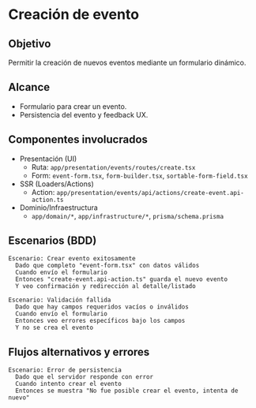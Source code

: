 # Creación de evento

## Objetivo
Permitir la creación de nuevos eventos mediante un formulario dinámico.

## Alcance
- Formulario para crear un evento.
- Persistencia del evento y feedback UX.

## Componentes involucrados
- Presentación (UI)
  - Ruta: `app/presentation/events/routes/create.tsx`
  - Form: `event-form.tsx`, `form-builder.tsx`, `sortable-form-field.tsx`
- SSR (Loaders/Actions)
  - Action: `app/presentation/events/api/actions/create-event.api-action.ts`
- Dominio/Infraestructura
  - `app/domain/*`, `app/infrastructure/*`, `prisma/schema.prisma`

## Escenarios (BDD)

```gherkin
Escenario: Crear evento exitosamente
  Dado que completo "event-form.tsx" con datos válidos
  Cuando envío el formulario
  Entonces "create-event.api-action.ts" guarda el nuevo evento
  Y veo confirmación y redirección al detalle/listado

Escenario: Validación fallida
  Dado que hay campos requeridos vacíos o inválidos
  Cuando envío el formulario
  Entonces veo errores específicos bajo los campos
  Y no se crea el evento
```

## Flujos alternativos y errores

```gherkin
Escenario: Error de persistencia
  Dado que el servidor responde con error
  Cuando intento crear el evento
  Entonces se muestra "No fue posible crear el evento, intenta de nuevo"
```